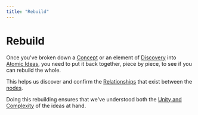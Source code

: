 ```yaml
---
title: "Rebuild"
---
```

# Rebuild
Once you've broken down a [Concept](Concept.md) or an element of [Discovery](Discovery.md) into [Atomic Ideas](Atomic%20Ideas.md), you need to put it back together, piece by piece, to see if you can rebuild the whole.

This helps us discover and confirm the [Relationships](Relationships.md) that exist between the [nodes](Atomic%20Ideas.md).

Doing this rebuilding ensures that we've understood both the [Unity and Complexity](Unity%20and%20Complexity.md) of the ideas at hand.